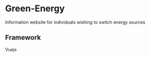 # Green-Energy
Information website for individuals wishing to switch energy sources
## Framework 
Vuejs
